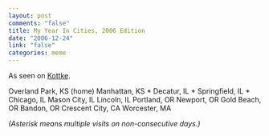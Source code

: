 ```yaml
--- 
layout: post
comments: "false"
title: My Year In Cities, 2006 Edition
date: "2006-12-24"
link: "false"
categories: meme
---
```

As seen on <a href="http://www.kottke.org/06/12/my-year-in-cities-2006" title="Kottke">Kottke</a>.

Overland Park, KS (home)
Manhattan, KS *
Decatur, IL *
Springfield, IL *
Chicago, IL
Mason City, IL
Lincoln, IL
Portland, OR
Newport, OR
Gold Beach, OR
Bandon, OR
Crescent City, CA
Worcester, MA

<cite>(Asterisk means multiple visits on non-consecutive days.)</cite>
